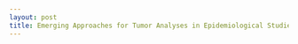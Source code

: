 ```yaml
---
layout: post
title: Emerging Approaches for Tumor Analyses in Epidemiological Studies course begins this fall!
---
```

